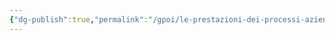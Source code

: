 ```yaml
---
{"dg-publish":true,"permalink":"/gpoi/le-prestazioni-dei-processi-aziendali/","dgPassFrontmatter":true,"created":"2024-12-31T14:06:28.642+01:00","updated":"2024-12-31T14:30:16.908+01:00"}
---
```



